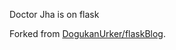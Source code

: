 Doctor Jha is on flask 

Forked from [DogukanUrker/flaskBlog](https://github.com/DogukanUrker/flaskBlog).
